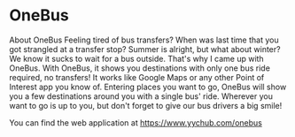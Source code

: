 # OneBus
About OneBus
Feeling tired of bus transfers? When was last time that you got strangled at a transfer stop? Summer is alright, but what about winter? We know it sucks to wait for a bus outside. That's why I came up with OneBus. 
With OneBus, it shows you destinations with only one bus ride required, no transfers! 
It works like Google Maps or any other Point of Interest app you know of. Entering places you want to go, OneBus will show you a few destinations around you with a single bus' ride. Wherever you want to go is up to you, but don't forget to give our bus drivers a big smile! 

You can find the web application at https://www.yychub.com/onebus
